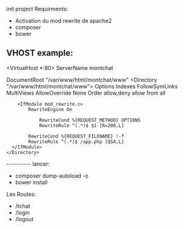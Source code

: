 

init project
Requirments:

- Activation du mod rewrite de apache2
- composer
- bower

VHOST example:
--------
<VirtualHost *:80>
 ServerName montchat

 DocumentRoot "/var/www/html/montchat/www"
    <Directory "/var/www/html/montchat/www">
        Options Indexes FollowSymLinks MultiViews
        AllowOverride None
        Order allow,deny
        allow from all

        <IfModule mod_rewrite.c>
            RewriteEngine On

                RewriteCond %{REQUEST_METHOD} OPTIONS
                RewriteRule ^(.*)$ $1 [R=200,L]
                
            RewriteCond %{REQUEST_FILENAME} !-f
            RewriteRule ^(.*)$ /app.php [QSA,L]
      </IfModule>
    </Directory>
</VirtualHost>
----------
lancer:

-   composer dump-autoload  -o
-   bower install

Les Routes:

-   /tchat
-   /login
-   /logout

